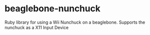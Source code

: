 beaglebone-nunchuck
===================

Ruby library for using a Wii Nunchuck on a beaglebone. Supports the nunchuck as a X11 Input Device
